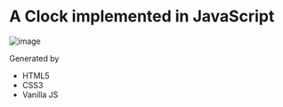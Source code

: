 # A Clock implemented in JavaScript

![image](https://user-images.githubusercontent.com/80735337/111464775-95860600-8764-11eb-84b0-862ca843408c.png)

Generated by
- HTML5
- CSS3
- Vanilla JS 